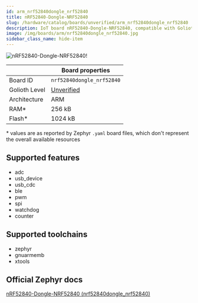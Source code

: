 ```yaml
---
id: arm_nrf52840dongle_nrf52840
title: nRF52840-Dongle-NRF52840
slug: /hardware/catalog/boards/unverified/arm_nrf52840dongle_nrf52840
description: IoT board nRF52840-Dongle-NRF52840, compatible with Golioth at unverified level.
image: /img/boards/arm/nrf52840dongle_nrf52840.jpg
sidebar_class_name: hide-item
---
```


[//]: # (This is an auto-generated file, do not edit! Changes to it will be lost upon re-generation)

![nRF52840-Dongle-NRF52840!](/img/boards/arm/nrf52840dongle_nrf52840.jpg "nRF52840-Dongle-NRF52840")

|                | Board properties     |
| -------------  | -------------------- |
| Board ID       | `nrf52840dongle_nrf52840` |
| Golioth Level  | [Unverified](/hardware#unverified-boards) |
| Architecture   | ARM |
| RAM*           | 256 kB |
| Flash*         | 1024 kB |

\* values are as reported by Zephyr `.yaml` board files, which don't represent the overall available resources



## Supported features

* adc
* usb_device
* usb_cdc
* ble
* pwm
* spi
* watchdog
* counter

## Supported toolchains

* zephyr
* gnuarmemb
* xtools

## Official Zephyr docs

[nRF52840-Dongle-NRF52840 (nrf52840dongle_nrf52840)](https://docs.zephyrproject.org/latest/boards/arm/nrf52840dongle_nrf52840/doc/index.html)
